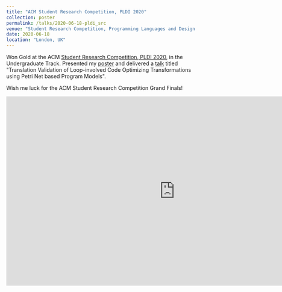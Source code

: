 ```yaml
---
title: "ACM Student Research Competition, PLDI 2020"
collection: poster
permalink: /talks/2020-06-18-pldi_src
venue: "Student Research Competition, Programming Languages and Design Interface conference"
date: 2020-06-18
location: "London, UK"
---
```


Won Gold at the ACM <a href="https://pldi20.sigplan.org/track/pldi-2020-Student-Research-Competition#Call-for-Student-Research-Competition-Submissions">Student Research Competition, PLDI 2020</a>, in the Undergraduate Track. Presented my <a href="PLDI_Poster.pdf">poster</a> and delivered a <a href="https://youtu.be/AqL-v29fpNc?t=11277">talk</a> titled "Translation Validation of Loop-involved Code Optimizing Transformations using Petri Net based Program Models".

Wish me luck for the ACM Student Research Competition Grand Finals!

<iframe width="893" height="502" src="https://www.youtube.com/embed/1DaDORt1Nzc" frameborder="0" allow="accelerometer; autoplay; encrypted-media; gyroscope; picture-in-picture" allowfullscreen></iframe>


